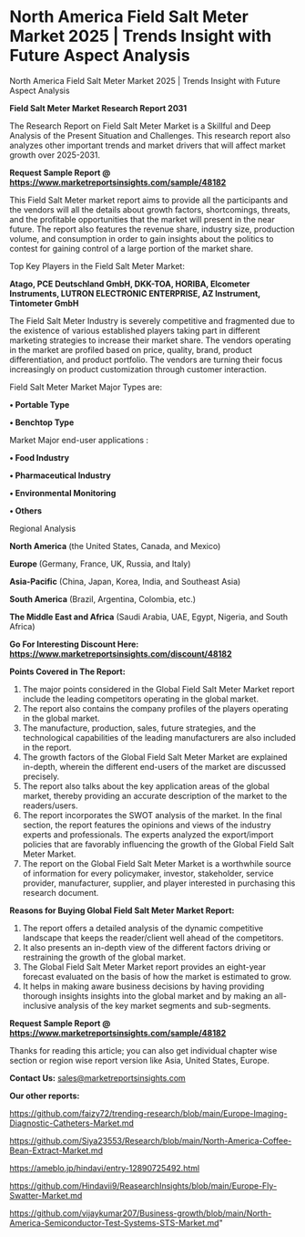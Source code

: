 # North America Field Salt Meter Market 2025 | Trends Insight with Future Aspect Analysis
North America Field Salt Meter Market 2025 | Trends Insight with Future Aspect Analysis

<strong>Field Salt Meter Market Research Report 2031</strong>

The Research Report on Field Salt Meter Market is a Skillful and Deep Analysis of the Present Situation and Challenges. This research report also analyzes other important trends and market drivers that will affect market growth over 2025-2031.

<strong>Request Sample Report @ <a href=https://www.marketreportsinsights.com/sample/48182>https://www.marketreportsinsights.com/sample/48182</a></strong>

This Field Salt Meter market report aims to provide all the participants and the vendors will all the details about growth factors, shortcomings, threats, and the profitable opportunities that the market will present in the near future. The report also features the revenue share, industry size, production volume, and consumption in order to gain insights about the politics to contest for gaining control of a large portion of the market share.

Top Key Players in the Field Salt Meter Market:

<strong>Atago, PCE Deutschland GmbH, DKK-TOA, HORIBA, Elcometer Instruments, LUTRON ELECTRONIC ENTERPRISE, AZ Instrument, Tintometer GmbH</strong>

The Field Salt Meter Industry is severely competitive and fragmented due to the existence of various established players taking part in different marketing strategies to increase their market share. The vendors operating in the market are profiled based on price, quality, brand, product differentiation, and product portfolio. The vendors are turning their focus increasingly on product customization through customer interaction.

Field Salt Meter Market Major Types are:

<strong>•  Portable Type

•  Benchtop Type</strong>

Market Major end-user applications :

<strong>•  Food Industry

•  Pharmaceutical Industry

•  Environmental Monitoring

•  Others</strong>

Regional Analysis

</u><strong><b>North America</b></strong> (the United States, Canada, and Mexico)

<strong><b>Europe </b></strong>(Germany, France, UK, Russia, and Italy)

<strong><b>Asia-Pacific</b></strong> (China, Japan, Korea, India, and Southeast Asia)

<strong><b>South America</b></strong> (Brazil, Argentina, Colombia, etc.)

<strong><b>The Middle East and Africa</b></strong> (Saudi Arabia, UAE, Egypt, Nigeria, and South Africa)

<strong>Go For Interesting Discount Here: <a href=https://www.marketreportsinsights.com/discount/48182>https://www.marketreportsinsights.com/discount/48182</a></strong>

<strong>Points Covered in The Report:</strong>
<ol>
  <li>The major points considered in the Global Field Salt Meter Market report include the leading competitors operating in the global market.</li>
  <li>The report also contains the company profiles of the players operating in the global market.</li>
  <li>The manufacture, production, sales, future strategies, and the technological capabilities of the leading manufacturers are also included in the report.</li>
  <li>The growth factors of the Global Field Salt Meter Market are explained in-depth, wherein the different end-users of the market are discussed precisely.</li>
  <li>The report also talks about the key application areas of the global market, thereby providing an accurate description of the market to the readers/users.</li>
  <li>The report incorporates the SWOT analysis of the market. In the final section, the report features the opinions and views of the industry experts and professionals. The experts analyzed the export/import policies that are favorably influencing the growth of the Global Field Salt Meter Market.</li>
  <li>The report on the Global Field Salt Meter Market is a worthwhile source of information for every policymaker, investor, stakeholder, service provider, manufacturer, supplier, and player interested in purchasing this research document.</li>
</ol>
<strong>Reasons for Buying Global Field Salt Meter Market Report:</strong>

<ol>
  <li>The report offers a detailed analysis of the dynamic competitive landscape that keeps the reader/client well ahead of the competitors.</li>
  <li>It also presents an in-depth view of the different factors driving or restraining the growth of the global market.</li>
  <li>The Global Field Salt Meter Market report provides an eight-year forecast evaluated on the basis of how the market is estimated to grow.</li>
  <li>It helps in making aware business decisions by having providing thorough insights insights into the global market and by making an all-inclusive analysis of the key market segments and sub-segments.</li>
</ol>
<strong>Request Sample Report @ <a href=https://www.marketreportsinsights.com/sample/48182>https://www.marketreportsinsights.com/sample/48182</a></strong>


Thanks for reading this article; you can also get individual chapter wise section or region wise report version like Asia, United States, Europe.

<strong>Contact Us:</strong>
sales@marketreportsinsights.com

<strong>Our other reports:</strong>

<a href=https://github.com/faizy72/trending-research/blob/main/Europe-Imaging-Diagnostic-Catheters-Market.md>https://github.com/faizy72/trending-research/blob/main/Europe-Imaging-Diagnostic-Catheters-Market.md</a>

<a href=https://github.com/Siya23553/Research/blob/main/North-America-Coffee-Bean-Extract-Market.md>https://github.com/Siya23553/Research/blob/main/North-America-Coffee-Bean-Extract-Market.md</a>

<a href=https://ameblo.jp/hindavi/entry-12890725492.html>https://ameblo.jp/hindavi/entry-12890725492.html</a>

<a href=https://github.com/Hindavii9/ReasearchInsights/blob/main/Europe-Fly-Swatter-Market.md>https://github.com/Hindavii9/ReasearchInsights/blob/main/Europe-Fly-Swatter-Market.md</a>

<a href=https://github.com/vijaykumar207/Business-growth/blob/main/North-America-Semiconductor-Test-Systems-STS-Market.md>https://github.com/vijaykumar207/Business-growth/blob/main/North-America-Semiconductor-Test-Systems-STS-Market.md</a>"
